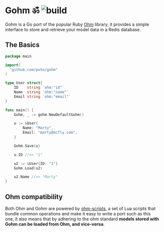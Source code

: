 # Gohm ॐ ![build](https://travis-ci.org/pote/gohm.svg)

Gohm is a Go port of the popular Ruby [Ohm](https://github.com/soveran/ohm) library, it provides a simple interface to store and retrieve your model data in a Redis database.

## The Basics


```go
package main

import(
  "github.com/pote/gohm"
)

type User struct{
	ID    string `ohm:"id"`
	Name  string `ohm:"name"`
	Email string `ohm:"email"`
}

func main() {
 	Gohm, _ := gohm.NewDefaultGohm()

  	u := &User{
  		Name: "Marty",
		Email: "marty@mcfly.com",
  	}

  	Gohm.Save(u)

  	u.ID //=> "1"

  	u2 := &User{ID: "1"}
  	Gohm.Load(u2)

  	u2.Name //=> "Marty"
}
```

## Ohm compatibility

Both Ohm and Gohm are powered by [ohm-scripts](https://github.com/soveran/ohm-scripts), a set of Lua scripts that bundle common operations and make it easy to write a port such as this one, it also means that by adhering to the ohm standard **models stored with Gohm can be loaded from Ohm, and vice-versa**.
